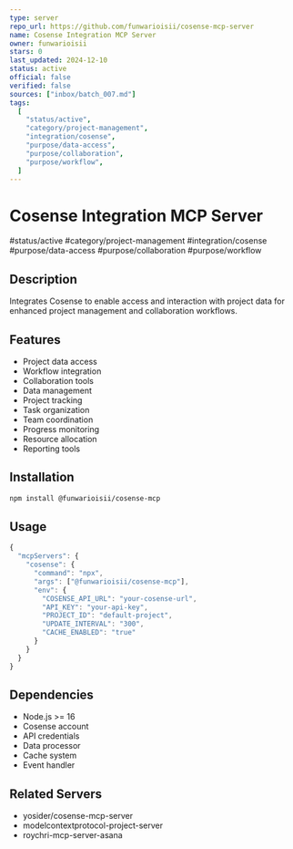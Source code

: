 ```yaml
---
type: server
repo_url: https://github.com/funwarioisii/cosense-mcp-server
name: Cosense Integration MCP Server
owner: funwarioisii
stars: 0
last_updated: 2024-12-10
status: active
official: false
verified: false
sources: ["inbox/batch_007.md"]
tags:
  [
    "status/active",
    "category/project-management",
    "integration/cosense",
    "purpose/data-access",
    "purpose/collaboration",
    "purpose/workflow",
  ]
---
```


# Cosense Integration MCP Server

#status/active #category/project-management #integration/cosense #purpose/data-access #purpose/collaboration #purpose/workflow

## Description

Integrates Cosense to enable access and interaction with project data for enhanced project management and collaboration workflows.

## Features

- Project data access
- Workflow integration
- Collaboration tools
- Data management
- Project tracking
- Task organization
- Team coordination
- Progress monitoring
- Resource allocation
- Reporting tools

## Installation

```bash
npm install @funwarioisii/cosense-mcp
```

## Usage

```javascript
{
  "mcpServers": {
    "cosense": {
      "command": "npx",
      "args": ["@funwarioisii/cosense-mcp"],
      "env": {
        "COSENSE_API_URL": "your-cosense-url",
        "API_KEY": "your-api-key",
        "PROJECT_ID": "default-project",
        "UPDATE_INTERVAL": "300",
        "CACHE_ENABLED": "true"
      }
    }
  }
}
```

## Dependencies

- Node.js >= 16
- Cosense account
- API credentials
- Data processor
- Cache system
- Event handler

## Related Servers

- yosider/cosense-mcp-server
- modelcontextprotocol-project-server
- roychri-mcp-server-asana
